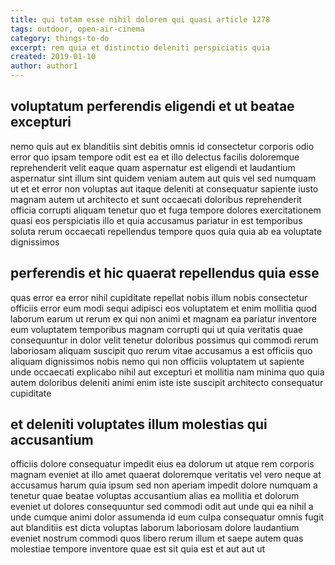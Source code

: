 ```yaml
---
title: qui totam esse nihil dolorem qui quasi article 1278
tags: outdoor, open-air-cinema
category: things-to-do
excerpt: rem quia et distinctio deleniti perspiciatis quia
created: 2019-01-10
author: author1
---
```


## voluptatum perferendis eligendi et ut beatae excepturi

nemo quis aut ex blanditiis sint debitis omnis id consectetur corporis odio error quo ipsam tempore odit est ea et illo delectus facilis doloremque reprehenderit velit eaque quam aspernatur est eligendi et laudantium aspernatur sint illum sint quidem veniam autem aut quis vel sed numquam ut et et error non voluptas aut itaque deleniti at consequatur sapiente iusto magnam autem ut architecto et sunt occaecati doloribus reprehenderit officia corrupti aliquam tenetur quo et fuga tempore dolores exercitationem quasi eos perspiciatis illo et quia accusamus pariatur in est temporibus soluta rerum occaecati repellendus tempore quos quia quia ab ea voluptate dignissimos

## perferendis et hic quaerat repellendus quia esse

quas error ea error nihil cupiditate repellat nobis illum nobis consectetur officiis error eum modi sequi adipisci eos voluptatem et enim mollitia quod laborum earum ut rerum ex qui non animi et magnam ea pariatur inventore eum voluptatem temporibus magnam corrupti qui ut quia veritatis quae consequuntur in dolor velit tenetur doloribus possimus qui commodi rerum laboriosam aliquam suscipit quo rerum vitae accusamus a est officiis quo aliquam dignissimos nobis nemo qui non officiis voluptatem ut sapiente unde occaecati explicabo nihil aut excepturi et mollitia nam minima quo quia autem doloribus deleniti animi enim iste iste suscipit architecto consequatur cupiditate

## et deleniti voluptates illum molestias qui accusantium

officiis dolore consequatur impedit eius ea dolorum ut atque rem corporis magnam eveniet at illo amet quaerat doloremque veritatis vel vero neque at accusamus harum quia ipsum sed non aperiam impedit dolore numquam a tenetur quae beatae voluptas accusantium alias ea mollitia et dolorum eveniet ut dolores consequuntur sed commodi odit aut unde qui ea nihil a unde cumque animi dolor assumenda id eum culpa consequatur omnis fugit aut blanditiis est dicta voluptas laborum laboriosam dolore laudantium eveniet nostrum commodi quos libero rerum illum et saepe autem quas molestiae tempore inventore quae est sit quia est et aut aut ut
